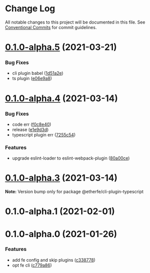 # Change Log

All notable changes to this project will be documented in this file.
See [Conventional Commits](https://conventionalcommits.org) for commit guidelines.

# [0.1.0-alpha.5](https://github.com/nolonger21/fe-cli/compare/@etherfe/cli-plugin-typescript@0.1.0-alpha.4...@etherfe/cli-plugin-typescript@0.1.0-alpha.5) (2021-03-21)


### Bug Fixes

* cli plugin babel ([1d51a2e](https://github.com/nolonger21/fe-cli/commit/1d51a2eba406c59262f0e3388b940374281aad58))
* ts plugin ([e06e9a8](https://github.com/nolonger21/fe-cli/commit/e06e9a8744aefaf08f6178b6643b0f5cee46cf85))





# [0.1.0-alpha.4](https://github.com/nolonger21/fe-cli/compare/@etherfe/cli-plugin-typescript@0.1.0-alpha.2...@etherfe/cli-plugin-typescript@0.1.0-alpha.4) (2021-03-14)


### Bug Fixes

* code err ([f0c8e40](https://github.com/nolonger21/fe-cli/commit/f0c8e40705f8da28413e242478d41ead3946d6e6))
* release ([e1e9d3d](https://github.com/nolonger21/fe-cli/commit/e1e9d3dad825fb9bfa26e3a2352c92e216c84dbb))
* typescript plugin err ([7255c54](https://github.com/nolonger21/fe-cli/commit/7255c547cd160eaea819dfab55391a37adbaa9db))


### Features

* upgrade eslint-loader to eslint-webpack-plugin ([80a00ce](https://github.com/nolonger21/fe-cli/commit/80a00cef192ef54cc3b7853c433ac2c8957dde69))





# [0.1.0-alpha.3](https://github.com/nolonger21/fe-cli/compare/@etherfe/cli-plugin-typescript@0.1.0-alpha.2...@etherfe/cli-plugin-typescript@0.1.0-alpha.3) (2021-03-14)

**Note:** Version bump only for package @etherfe/cli-plugin-typescript





# 0.1.0-alpha.1 (2021-02-01)



# 0.1.0-alpha.0 (2021-01-26)


### Features

* add fe config and skip plugins ([c338778](https://github.com/nolonger21/fe-cli/commits/c33877882005ffb72516b13daeeddcedb46821f9))
* opt fe cli ([c779a86](https://github.com/nolonger21/fe-cli/commits/c779a86e75af96c818185f4f6c9c5524aec9f2d9))
